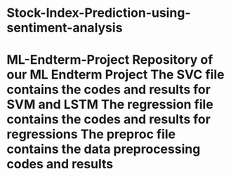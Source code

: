 # Stock-Index-Prediction-using-sentiment-analysis
# ML-Endterm-Project Repository of our ML Endterm Project   The SVC file contains the codes and results for SVM and LSTM  The regression file contains the codes and results for regressions  The preproc file contains the data preprocessing codes and results
